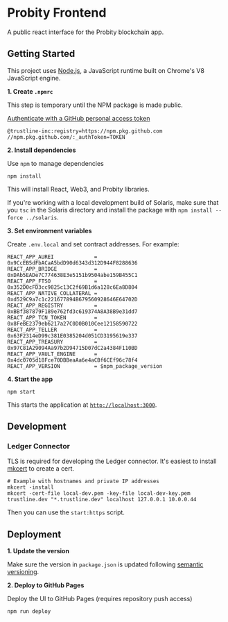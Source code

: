 # Probity Frontend

A public react interface for the Probity blockchain app.

## Getting Started

This project uses [Node.js](https://nodejs.org/en/), a JavaScript runtime built on Chrome's V8 JavaScript engine.

**1. Create `.npmrc`**

This step is temporary until the NPM package is made public.

[Authenticate with a GitHub personal access token](https://docs.github.com/en/packages/guides/configuring-npm-for-use-with-github-packages#authenticating-with-a-personal-access-token)

```
@trustline-inc:registry=https://npm.pkg.github.com
//npm.pkg.github.com/:_authToken=TOKEN
```

**2. Install dependencies**

Use `npm` to manage dependencies

```
npm install
```

This will install React, Web3, and Probity libraries.

If you're working with a local development build of Solaris, make sure that you `tsc` in the Solaris directory and install the package with `npm install --force ../solaris`.

**3. Set environment variables**

Create `.env.local` and set contract addresses. For example:

```
REACT_APP_AUREI             = 0x9CcEB5dFbACaA5bdD90d6343d312D944F8288636
REACT_APP_BRIDGE            = 0xDAb5EADe7C774638E3e5151b9504abe159B455C1
REACT_APP_FTSO              = 0x352D0cFD3cc9825c13C2f69B1d6a128c6Ea8D804
REACT_APP_NATIVE_COLLATERAL = 0xd529C9a7c1c221677894B679560928646E64702D
REACT_APP_REGISTRY          = 0xBBf387879F189e762fd3c619374A8A38B9e31dd7
REACT_APP_TCN_TOKEN         = 0x8FeBE2379eb6217a27C0D0B010Cee12158590722
REACT_APP_TELLER            = 0x63F2314eD99c381E0385204d051CD3195619e337
REACT_APP_TREASURY          = 0x97C81A29094Aa97b2D94715D07dC2a4384F110BD
REACT_APP_VAULT_ENGINE      = 0x4dc0705d18Fce70DBBeaAa6e4aCBf6CEf96c78f4
REACT_APP_VERSION           = $npm_package_version
```

**4. Start the app**

```
npm start
```

This starts the application at [`http://localhost:3000`](http://localhost:3000).

## Development

### Ledger Connector

TLS is required for developing the Ledger connector. It's easiest to install [mkcert](https://github.com/FiloSottile/mkcert) to create a cert.

```
# Example with hostnames and private IP addresses
mkcert -install
mkcert -cert-file local-dev.pem -key-file local-dev-key.pem trustline.dev "*.trustline.dev" localhost 127.0.0.1 10.0.0.44
```

Then you can use the `start:https` script.

## Deployment

**1. Update the version**

Make sure the version in `package.json` is updated following [semantic versioning](https://semver.org/).

**2. Deploy to GitHub Pages**

Deploy the UI to GitHub Pages (requires repository push access)

```
npm run deploy
```
